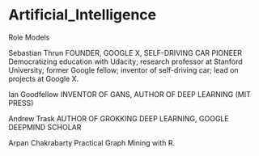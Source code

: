 # Artificial_Intelligence

Role Models

Sebastian Thrun
FOUNDER, GOOGLE X, SELF-DRIVING CAR PIONEER
Democratizing education with Udacity;
research professor at Stanford University; 
former Google fellow; inventor of self-driving car; lead on projects at Google X.

Ian Goodfellow
INVENTOR OF GANS, AUTHOR OF DEEP LEARNING (MIT PRESS)

Andrew Trask
AUTHOR OF GROKKING DEEP LEARNING, GOOGLE DEEPMIND SCHOLAR

Arpan Chakrabarty
Practical Graph Mining with R.
